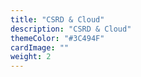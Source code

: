 ```yaml
---
title: "CSRD & Cloud"
description: "CSRD & Cloud"
themeColor: "#3C494F"
cardImage: ""
weight: 2
---
```

